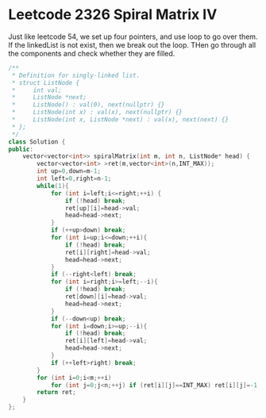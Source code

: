 # Leetcode 2326 Spiral Matrix IV

Just like leetcode 54, we set up four pointers, and use loop to go over them.
If the linkedList is not exist, then we break out the loop.
THen go through all the components and check whether they are filled.
```cpp
/**
 * Definition for singly-linked list.
 * struct ListNode {
 *     int val;
 *     ListNode *next;
 *     ListNode() : val(0), next(nullptr) {}
 *     ListNode(int x) : val(x), next(nullptr) {}
 *     ListNode(int x, ListNode *next) : val(x), next(next) {}
 * };
 */
class Solution {
public:
    vector<vector<int>> spiralMatrix(int m, int n, ListNode* head) {
        vector<vector<int> >ret(m,vector<int>(n,INT_MAX));
        int up=0,down=m-1;
        int left=0,right=n-1;
        while(1){
            for (int i=left;i<=right;++i) {
                if (!head) break;
                ret[up][i]=head->val;
                head=head->next;
            }
            if (++up>down) break;
            for (int i=up;i<=down;++i){
                if (!head) break;
                ret[i][right]=head->val;
                head=head->next;
            }
            if (--right<left) break;
            for (int i=right;i>=left;--i){
                if (!head) break;
                ret[down][i]=head->val;
                head=head->next;
            }
            if (--down<up) break;
            for (int i=down;i>=up;--i){
                if (!head) break;
                ret[i][left]=head->val;
                head=head->next;
            }
            if (++left>right) break;
        }
        for (int i=0;i<m;++i)
            for (int j=0;j<n;++j) if (ret[i][j]==INT_MAX) ret[i][j]=-1;
        return ret;
    }
};
```
